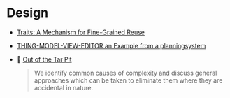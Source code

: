 # Design
<!-- * [No Silver Bullet — Essence and Accidents of Software Engineering](broken-link:http://www.cs.unc.edu/techreports/86-020.pdf) -->
* [Traits: A Mechanism for Fine-Grained Reuse](http://scg.unibe.ch/archive/papers/Duca06bTOPLASTraits.pdf)
* [THING-MODEL-VIEW-EDITOR an Example from a planningsystem](http://heim.ifi.uio.no/~trygver/1979/mvc-1/1979-05-MVC.pdf)

* :scroll: [Out of the Tar Pit](out-of-the-tar-pit.pdf)
    > We identify common causes of complexity and discuss general approaches which can be taken to eliminate them where they are accidental in nature.
